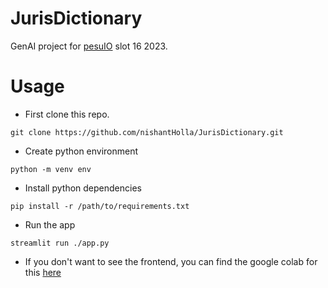 # JurisDictionary
GenAI project for [pesuIO](https://pesu.io/courses/) slot 16 2023.

# Usage

- First clone this repo.
```
git clone https://github.com/nishantHolla/JurisDictionary.git
```

- Create python environment
```
python -m venv env
```

- Install python dependencies
```
pip install -r /path/to/requirements.txt
```

- Run the app
```
streamlit run ./app.py
```

- If you don't want to see the frontend, you can find the google colab for this [here](https://colab.research.google.com/drive/1hNjW3DRTgbUWr_vkbIDbdkaKzhnmMA9c?usp=sharing)
